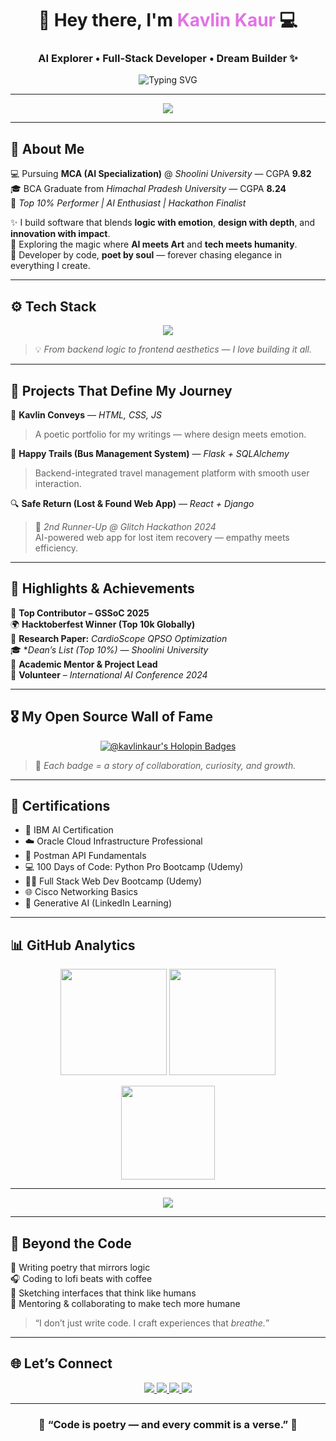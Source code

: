 <!-- 🌸 KAVLIN KAUR | THE AESTHETIC DEVELOPER README 🌸 -->

<h1 align="center">🌸 Hey there, I'm <span style="color:#E272E5;">Kavlin Kaur</span> 💻</h1>
<h3 align="center">AI Explorer • Full-Stack Developer • Dream Builder ✨</h3>

<p align="center">
  <img src="https://readme-typing-svg.herokuapp.com?font=Poppins&weight=600&size=22&pause=1000&color=E272E5&center=true&vCenter=true&width=700&height=80&lines=Creating+Meaningful+Tech+%F0%9F%A7%91%E2%80%8D%F0%9F%92%BB;Crafting+Experiences+that+Think,+Feel+%26+Inspire+%F0%9F%92%9C;Code.+Create.+Conquer.+Repeat.+%F0%9F%8C%9F" alt="Typing SVG" />
</p>

---

<p align="center">
  <img src="https://capsule-render.vercel.app/api?type=waving&color=E272E5&height=100&section=header" />
</p>

---

## 🌸 About Me  
💻 Pursuing **MCA (AI Specialization)** @ *Shoolini University* — CGPA **9.82**  
🎓 BCA Graduate from *Himachal Pradesh University* — CGPA **8.24**  
🏅 *Top 10% Performer | AI Enthusiast | Hackathon Finalist*  

✨ I build software that blends **logic with emotion**, **design with depth**, and **innovation with impact**.  
🧠 Exploring the magic where **AI meets Art** and **tech meets humanity**.  
🎨 Developer by code, **poet by soul** — forever chasing elegance in everything I create.  

---

## ⚙️ Tech Stack  

<p align="center">
  <img src="https://skillicons.dev/icons?i=python,react,flask,tailwind,bootstrap,mysql,html,css,js,git,github,postman,vscode&theme=light" />
</p>

> 💡 *From backend logic to frontend aesthetics — I love building it all.*

---

## 🚀 Projects That Define My Journey  

💫 **Kavlin Conveys** — *HTML, CSS, JS*  
> A poetic portfolio for my writings — where design meets emotion.  

🚌 **Happy Trails (Bus Management System)** — *Flask + SQLAlchemy*  
> Backend-integrated travel management platform with smooth user interaction.  

🔍 **Safe Return (Lost & Found Web App)** — *React + Django*  
> 🥈 *2nd Runner-Up @ Glitch Hackathon 2024*  
> AI-powered web app for lost item recovery — empathy meets efficiency.  

---

## 🌟 Highlights & Achievements  

🏅 **Top Contributor – GSSoC 2025**  
🌍 **Hacktoberfest Winner (Top 10k Globally)**  
🧠 **Research Paper:** *CardioScope QPSO Optimization*  
🎓 **Dean’s List (Top 10%) — Shoolini University*  
🧩 **Academic Mentor & Project Lead**  
💬 **Volunteer** – *International AI Conference 2024*  

---

## 🎖️ My Open Source Wall of Fame  

<p align="center">
  <a href="https://holopin.io/@kavlinkaur">
    <img src="https://holopin.me/kavlinkaur" alt="@kavlinkaur's Holopin Badges" />
  </a>
</p>

> 💬 *Each badge = a story of collaboration, curiosity, and growth.*

---

## 📜 Certifications  

- 🧠 IBM AI Certification  
- ☁️ Oracle Cloud Infrastructure Professional  
- 🔧 Postman API Fundamentals  
- 💻 100 Days of Code: Python Pro Bootcamp (Udemy)  
- 🧑‍💻 Full Stack Web Dev Bootcamp (Udemy)  
- 🌐 Cisco Networking Basics  
- 🤖 Generative AI (LinkedIn Learning)

---

## 📊 GitHub Analytics  

<p align="center">
  <img src="https://github-readme-stats.vercel.app/api?username=Kavlin-Kaur&show_icons=true&theme=tokyonight&border_radius=15&title_color=E272E5&icon_color=E272E5&bg_color=0D1117&hide_border=true" height="170" />
  <img src="https://github-readme-streak-stats.herokuapp.com?user=Kavlin-Kaur&theme=tokyonight&hide_border=true&background=0D1117&ring=E272E5&fire=E272E5&currStreakLabel=E272E5" height="170" />
</p>

<p align="center">
  <img src="https://github-readme-stats.vercel.app/api/top-langs/?username=Kavlin-Kaur&layout=compact&theme=tokyonight&hide_border=true&title_color=E272E5" height="150" />
</p>

---

<p align="center">
  <img src="https://capsule-render.vercel.app/api?type=waving&color=E272E5&height=100&section=footer" />
</p>

---

## 💖 Beyond the Code  
🌷 Writing poetry that mirrors logic  
🎧 Coding to lofi beats with coffee  
💭 Sketching interfaces that think like humans  
🚀 Mentoring & collaborating to make tech more humane  

> “I don’t just write code. I craft experiences that *breathe.*”

---

## 🌐 Let’s Connect  

<p align="center">
  <a href="https://www.linkedin.com/in/kavlin-kaur">
    <img src="https://img.shields.io/badge/-LinkedIn-0077B5?style=for-the-badge&logo=linkedin&logoColor=white" />
  </a>
  <a href="mailto:kavlinkaur2907@gmail.com">
    <img src="https://img.shields.io/badge/-Email-D14836?style=for-the-badge&logo=gmail&logoColor=white" />
  </a>
  <a href="https://instagram.com/k_kavlin">
    <img src="https://img.shields.io/badge/-Instagram-E4405F?style=for-the-badge&logo=instagram&logoColor=white" />
  </a>
  <a href="https://github.com/Kavlin-Kaur">
    <img src="https://img.shields.io/badge/-GitHub-181717?style=for-the-badge&logo=github&logoColor=white" />
  </a>
</p>

---

<h3 align="center">🧠 “Code is poetry — and every commit is a verse.” 💫</h3>
